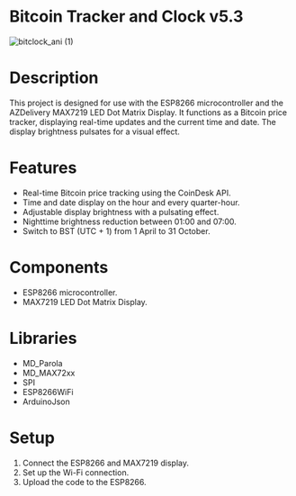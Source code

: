 # Bitcoin Tracker and Clock v5.3

![bitclock_ani (1)](https://github.com/CountZero1066/Bitcoin-Tracker-and-Clock/assets/32957102/baf71995-f1fb-4dd9-848c-cda52f265354)

# Description
This project is designed for use with the ESP8266 microcontroller and the AZDelivery MAX7219 LED Dot Matrix Display. It functions as a Bitcoin price tracker, displaying real-time updates and the current time and date. The display brightness pulsates for a visual effect.

# Features
- Real-time Bitcoin price tracking using the CoinDesk API.
- Time and date display on the hour and every quarter-hour.
- Adjustable display brightness with a pulsating effect.
- Nighttime brightness reduction between 01:00 and 07:00.
- Switch to BST (UTC + 1) from 1 April to 31 October.
  
# Components
- ESP8266 microcontroller.
- MAX7219 LED Dot Matrix Display.
  
# Libraries
- MD_Parola
- MD_MAX72xx
- SPI
- ESP8266WiFi
- ArduinoJson
  
# Setup
1) Connect the ESP8266 and MAX7219 display.
2) Set up the Wi-Fi connection.
3) Upload the code to the ESP8266.
   

